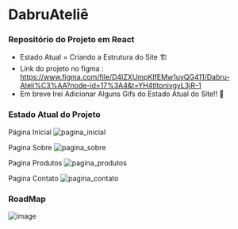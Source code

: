 # DabruAteliê
### Repositório do Projeto em React
 - Estado Atual = Criando a Estrutura do Site 🏗
 - Link do projeto no figma : https://www.figma.com/file/D4IZXUmpKIfEMw1uvQG411/Dabru-Ateli%C3%AA?node-id=17%3A4&t=YH4tltonivgyL3jR-1
 - Em breve Irei Adicionar Alguns Gifs do Estado Atual do Site!! 🎥

### Estado Atual do Projeto

Página Inicial 
![pagina_inicial](https://user-images.githubusercontent.com/102838847/223872375-64fb0147-6165-434d-8c7c-13fe44e716c8.gif)

Pagina Sobre
![pagina_sobre](https://user-images.githubusercontent.com/102838847/223872388-d11d5916-98ee-4067-b6d7-7f0276437e15.gif)

Pagina Produtos
![pagina_produtos](https://user-images.githubusercontent.com/102838847/223872462-672498e7-3867-473f-8c9c-f315b88eaeab.gif)

Pagina Contato
![pagina_contato](https://user-images.githubusercontent.com/102838847/223872479-220afa6e-c5db-4342-ab2d-4420fb480a06.gif)

### RoadMap
![image](https://user-images.githubusercontent.com/102838847/223872368-78b37270-c93e-4575-939c-c5ca0afbed58.png)

